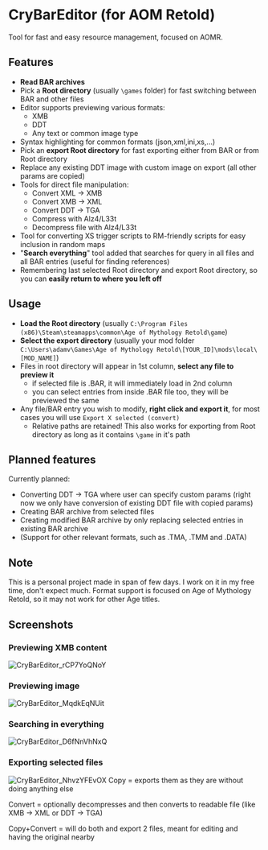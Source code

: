 # CryBarEditor (for AOM Retold)
Tool for fast and easy resource management, focused on AOMR.

## Features
- **Read BAR archives**
- Pick a **Root directory** (usually `\games` folder) for fast switching between BAR and other files
- Editor supports previewing various formats:
  - XMB
  - DDT
  - Any text or common image type
- Syntax highlighting for common formats (json,xml,ini,xs,...)
- Pick an **export Root directory** for fast exporting either from BAR or from Root directory
- Replace any existing DDT image with custom image on export (all other params are copied)
- Tools for direct file manipulation:
  - Convert XML -> XMB
  - Convert XMB -> XML
  - Convert DDT -> TGA
  - Compress with Alz4/L33t
  - Decompress file with Alz4/L33t
- Tool for converting XS trigger scripts to RM-friendly scripts for easy inclusion in random maps
- "**Search everything**" tool added that searches for query in all files and all BAR entries (useful for finding references)
- Remembering last selected Root directory and export Root directory, so you can **easily return to where you left off**

## Usage
- **Load the Root directory** (usually `C:\Program Files (x86)\Steam\steamapps\common\Age of Mythology Retold\game`)
- **Select the export directory** (usually your mod folder `C:\Users\adamv\Games\Age of Mythology Retold\[YOUR_ID]\mods\local\[MOD_NAME]`)
- Files in root directory will appear in 1st column, **select any file to preview it**
  - if selected file is .BAR, it will immediately load in 2nd column
  - you can select entries from inside .BAR file too, they will be previewed the same
- Any file/BAR entry you wish to modify, **right click and export it**, for most cases you will use `Export X selected (convert)`
  - Relative paths are retained! This also works for exporting from Root directory as long as it contains `\game` in it's path
   
## Planned features
Currently planned:
- Converting DDT -> TGA where user can specify custom params (right now we only have conversion of existing DDT file with copied params)
- Creating BAR archive from selected files
- Creating modified BAR archive by only replacing selected entries in existing BAR archive
- (Support for other relevant formats, such as .TMA, .TMM and .DATA)

## Note
This is a personal project made in span of few days. I work on it in my free time, don't expect much.
Format support is focused on Age of Mythology Retold, so it may not work for other Age titles.

## Screenshots
### Previewing XMB content
![CryBarEditor_rCP7YoQNoY](https://github.com/user-attachments/assets/1af49461-0d1d-41ab-a82e-4f70dbdb58f7)
### Previewing image
![CryBarEditor_MqdkEqNUit](https://github.com/user-attachments/assets/da732a48-cc53-4911-9ed1-5ab6b4ef23e8)
### Searching in everything
![CryBarEditor_D6fNnVhNxQ](https://github.com/user-attachments/assets/9725302b-0eb2-4710-bcfe-bf5593411c0c)
### Exporting selected files
![CryBarEditor_NhvzYFEvOX](https://github.com/user-attachments/assets/e8deca7e-f652-4d41-b388-e20e870ccd9e)
Copy = exports them as they are without doing anything else

Convert = optionally decompresses and then converts to readable file (like XMB -> XML or DDT -> TGA)

Copy+Convert = will do both and export 2 files, meant for editing and having the original nearby

